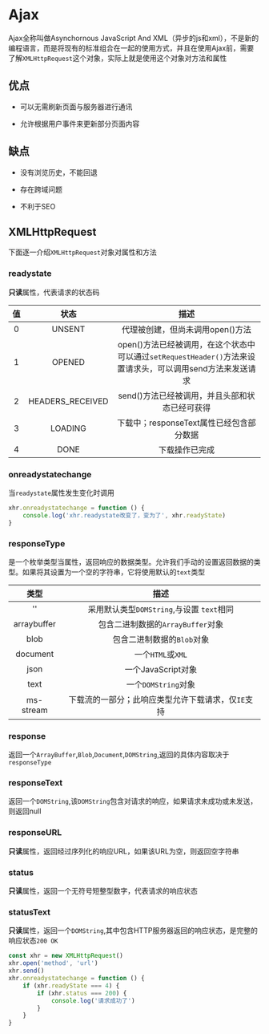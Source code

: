 # Ajax

Ajax全称叫做Asynchornous JavaScript And XML（异步的js和xml），不是新的编程语言，而是将现有的标准组合在一起的使用方式，并且在使用Ajax前，需要了解`XMLHttpRequest`这个对象，实际上就是使用这个对象对方法和属性

## 优点

- 可以无需刷新页面与服务器进行通讯

- 允许根据用户事件来更新部分页面内容

## 缺点

- 没有浏览历史，不能回退

- 存在跨域问题

- 不利于SEO

## XMLHttpRequest

下面逐一介绍`XMLHttpRequest`对象对属性和方法

### readystate

**只读**属性，代表请求的状态码

|  值  |       状态       |                             描述                             |
| :--: | :--------------: | :----------------------------------------------------------: |
|  0   |      UNSENT      |               代理被创建，但尚未调用open()方法               |
|  1   |      OPENED      | open()方法已经被调用，在这个状态中可以通过`setRequestHeader()`方法来设置请求头，可以调用send方法来发送请求 |
|  2   | HEADERS_RECEIVED |        send()方法已经被调用，并且头部和状态已经可获得        |
|  3   |     LOADING      |           下载中；responseText属性已经包含部分数据           |
|  4   |       DONE       |                        下载操作已完成                        |

### onreadystatechange

当`readystate`属性发生变化时调用

```javascript
xhr.onreadystatechange = function () {
    console.log('xhr.readystate改变了，变为了', xhr.readyState)
}
```

### responseType

是一个枚举类型当属性，返回响应的数据类型。允许我们手动的设置返回数据的类型。如果将其设置为一个空的字符串，它将使用默认的`text`类型

|    类型     |                          描述                          |
| :---------: | :----------------------------------------------------: |
|     ''      |       采用默认类型`DOMString`,与设置 `text`相同        |
| arraybuffer |           包含二进制数据的`ArrayBuffer`对象            |
|    blob     |               包含二进制数据的`Blob`对象               |
|  document   |                   一个`HTML`或`XML`                    |
|    json     |                   一个JavaScript对象                   |
|    text     |                  一个`DOMString`对象                   |
| ms- stream  | 下载流的一部分；此响应类型允许下载请求，仅`IE`支持 |

### response

返回一个`ArrayBuffer`,`Blob`,`Document`,`DOMString`,返回的具体内容取决于`responseType`

### responseText

返回一个`DOMString`,该`DOMString`包含对请求的响应，如果请求未成功或未发送，则返回null

### responseURL

**只读**属性，返回经过序列化的响应URL，如果该URL为空，则返回空字符串

### status

**只读**属性，返回一个无符号短整型数字，代表请求的响应状态

### statusText

**只读**属性，返回一个`DOMString`,其中包含HTTP服务器返回的响应状态，是完整的响应状态`200 OK`







```javascript
const xhr = new XMLHttpRequest()
xhr.open('method', 'url')
xhr.send()
xhr.onreadystatechange = function () {
    if (xhr.readyState === 4) {
        if (xhr.status === 200) {
            console.log('请求成功了')
        }
    }
}
```
